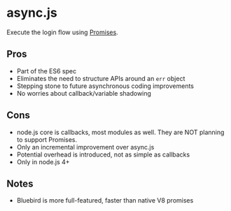 # async.js

Execute the login flow using [Promises](https://developer.mozilla.org/en-US/docs/Web/JavaScript/Reference/Global_Objects/Promise).

## Pros

* Part of the ES6 spec
* Eliminates the need to structure APIs around an `err` object
* Stepping stone to future asynchronous coding improvements
* No worries about callback/variable shadowing

## Cons

* node.js core is callbacks, most modules as well. They are NOT planning to support Promises.
* Only an incremental improvement over async.js
* Potential overhead is introduced, not as simple as callbacks
* Only in node.js 4+

## Notes

* Bluebird is more full-featured, faster than native V8 promises